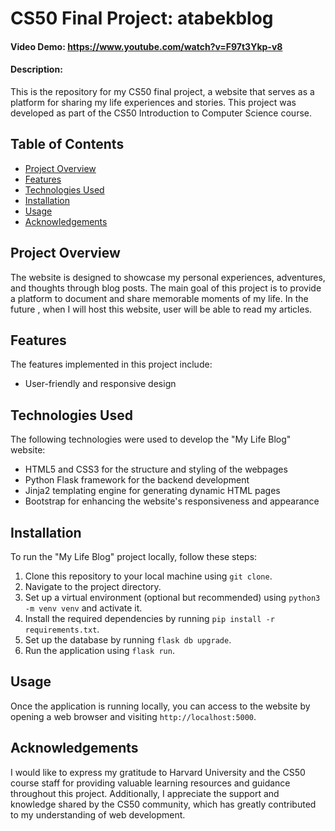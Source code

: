 # CS50 Final Project: atabekblog

#### Video Demo:  <https://www.youtube.com/watch?v=F97t3Ykp-v8>
#### Description:

This is the repository for my CS50 final project, a website that serves as a platform for sharing my life experiences and stories. This project was developed as part of the CS50 Introduction to Computer Science course.

## Table of Contents

- [Project Overview](#project-overview)
- [Features](#features)
- [Technologies Used](#technologies-used)
- [Installation](#installation)
- [Usage](#usage)
- [Acknowledgements](#acknowledgements)

## Project Overview

The website is designed to showcase my personal experiences, adventures, and thoughts through blog posts. The main goal of this project is to provide a platform to document and share memorable moments of my life. In the future , when I will host this website, user will be able to read my articles. 

## Features

The features implemented in this project include:

- User-friendly and responsive design

## Technologies Used

The following technologies were used to develop the "My Life Blog" website:

- HTML5 and CSS3 for the structure and styling of the webpages
- Python Flask framework for the backend development
- Jinja2 templating engine for generating dynamic HTML pages
- Bootstrap for enhancing the website's responsiveness and appearance

## Installation

To run the "My Life Blog" project locally, follow these steps:

1. Clone this repository to your local machine using `git clone`.
2. Navigate to the project directory.
3. Set up a virtual environment (optional but recommended) using `python3 -m venv venv` and activate it.
4. Install the required dependencies by running `pip install -r requirements.txt`.
5. Set up the database by running `flask db upgrade`.
6. Run the application using `flask run`.

## Usage

Once the application is running locally, you can access to the website by opening a web browser and visiting `http://localhost:5000`.

## Acknowledgements

I would like to express my gratitude to Harvard University and the CS50 course staff for providing valuable learning resources and guidance throughout this project. Additionally, I appreciate the support and knowledge shared by the CS50 community, which has greatly contributed to my understanding of web development.
